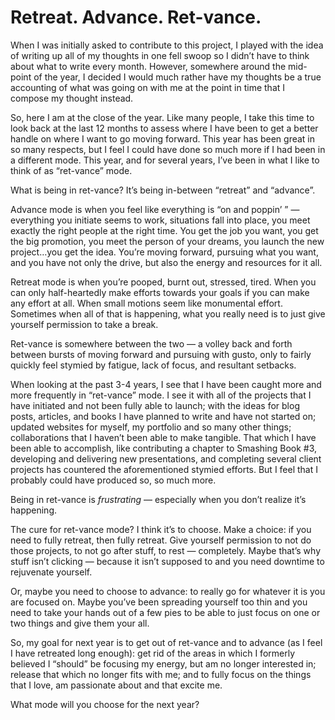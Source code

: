 

# Retreat. Advance. Ret-vance.

When I was initially asked to contribute to this project, I played with the idea of writing up all of my
thoughts in one fell swoop so I didn’t have to think about what to write every month. However, somewhere
around the mid-point of the year, I decided I would much rather have my thoughts be a true accounting of what
was going on with me at the point in time that I compose my thought instead.

So, here I am at the close of the year. Like many people, I take this time to look back at the last 12 months
to assess where I have been to get a better handle on where I want to go moving forward. This year has been
great in so many respects, but I feel I could have done so much more if I had been in a different mode. This
year, and for several years, I’ve been in what I like to think of as “ret-vance” mode.

What is being in ret-vance? It’s being in-between “retreat” and “advance”.

Advance mode is when you feel like everything is “on and poppin’ ” — everything you initiate seems to
work, situations fall into place, you meet exactly the right people at the right time. You get the job you
want, you get the big promotion, you meet the person of your dreams, you launch the new project…you get the
idea. You’re moving forward, pursuing what you want, and you have not only the drive, but also the energy
and resources for it all.

Retreat mode is when you’re pooped, burnt out, stressed, tired. When you can only half-heartedly make
efforts towards your goals if you can make any effort at all. When small motions seem like monumental effort.
Sometimes when all of that is happening, what you really need is to just give yourself permission to take a
break.

Ret-vance is somewhere between the two — a volley back and forth between bursts of moving forward and
pursuing with gusto, only to fairly quickly feel stymied by fatigue, lack of focus, and resultant
setbacks.

When looking at the past 3-4 years, I see that I have been caught more and more frequently in “ret-vance”
mode. I see it with all of the projects that I have initiated and not been fully able to launch; with the
ideas for blog posts, articles, and books I have planned to write and have not started on; updated websites
for myself, my portfolio and so many other things; collaborations that I haven’t been able to make tangible.
That which I have been able to accomplish, like contributing a chapter to Smashing Book #3, developing and
delivering new presentations, and completing several client projects has countered the aforementioned stymied
efforts. But I feel that I probably could have produced so, so much more.

Being in ret-vance is *frustrating* — especially when you don’t realize it’s happening.

The cure for ret-vance mode? I think it’s to choose. Make a choice: if you need to fully retreat, then fully
retreat. Give yourself permission to not do those projects, to not go after stuff, to rest — completely.
Maybe that’s why stuff isn’t clicking — because it isn’t supposed to and you need downtime to
rejuvenate yourself.

Or, maybe you need to choose to advance: to really go for whatever it is you are focused on. Maybe you’ve
been spreading yourself too thin and you need to take your hands out of a few pies to be able to just focus on
one or two things and give them your all.

So, my goal for next year is to get out of ret-vance and to advance (as I feel I have retreated long enough):
get rid of the areas in which I formerly believed I “should” be focusing my energy, but am no longer
interested in; release that which no longer fits with me; and to fully focus on the things that I love, am
passionate about and that excite me.

What mode will you choose for the next year?